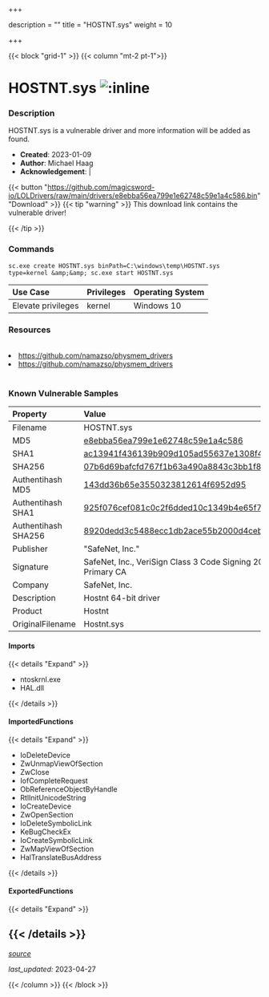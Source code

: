 +++

description = ""
title = "HOSTNT.sys"
weight = 10

+++


{{< block "grid-1" >}}
{{< column "mt-2 pt-1">}}


# HOSTNT.sys ![:inline](/images/twitter_verified.png) 


### Description

HOSTNT.sys is a vulnerable driver and more information will be added as found.

- **Created**: 2023-01-09
- **Author**: Michael Haag
- **Acknowledgement**:  | [](https://twitter.com/)

{{< button "https://github.com/magicsword-io/LOLDrivers/raw/main/drivers/e8ebba56ea799e1e62748c59e1a4c586.bin" "Download" >}}
{{< tip "warning" >}}
This download link contains the vulnerable driver!

{{< /tip >}}

### Commands

```
sc.exe create HOSTNT.sys binPath=C:\windows\temp\HOSTNT.sys type=kernel &amp;&amp; sc.exe start HOSTNT.sys
```

| Use Case | Privileges | Operating System | 
|:---- | ---- | ---- |
| Elevate privileges | kernel | Windows 10 |

### Resources
<br>
<li><a href=" https://github.com/namazso/physmem_drivers"> https://github.com/namazso/physmem_drivers</a></li>
<li><a href="https://github.com/namazso/physmem_drivers">https://github.com/namazso/physmem_drivers</a></li>
<br>

### Known Vulnerable Samples

| Property           | Value |
|:-------------------|:------|
| Filename           | HOSTNT.sys |
| MD5                | [e8ebba56ea799e1e62748c59e1a4c586](https://www.virustotal.com/gui/file/e8ebba56ea799e1e62748c59e1a4c586) |
| SHA1               | [ac13941f436139b909d105ad55637e1308f49d9a](https://www.virustotal.com/gui/file/ac13941f436139b909d105ad55637e1308f49d9a) |
| SHA256             | [07b6d69bafcfd767f1b63a490a8843c3bb1f8e1bbea56176109b5743c8f7d357](https://www.virustotal.com/gui/file/07b6d69bafcfd767f1b63a490a8843c3bb1f8e1bbea56176109b5743c8f7d357) |
| Authentihash MD5   | [143dd36b65e3550323812614f6952d95](https://www.virustotal.com/gui/search/authentihash%253A143dd36b65e3550323812614f6952d95) |
| Authentihash SHA1  | [925f076cef081c0c2f6dded10c1349b4e65f7dde](https://www.virustotal.com/gui/search/authentihash%253A925f076cef081c0c2f6dded10c1349b4e65f7dde) |
| Authentihash SHA256| [8920dedd3c5488ecc1db2ace55b2000d4cebf899c5e591b429d3f7767eee2216](https://www.virustotal.com/gui/search/authentihash%253A8920dedd3c5488ecc1db2ace55b2000d4cebf899c5e591b429d3f7767eee2216) |
| Publisher         | &#34;SafeNet, Inc.&#34; |
| Signature         | SafeNet, Inc., VeriSign Class 3 Code Signing 2004 CA, VeriSign Class 3 Public Primary CA   |
| Company           | SafeNet, Inc. |
| Description       | Hostnt 64-bit driver |
| Product           | Hostnt |
| OriginalFilename  | Hostnt.sys |


#### Imports
{{< details "Expand" >}}
* ntoskrnl.exe
* HAL.dll

{{< /details >}}
#### ImportedFunctions
{{< details "Expand" >}}
* IoDeleteDevice
* ZwUnmapViewOfSection
* ZwClose
* IofCompleteRequest
* ObReferenceObjectByHandle
* RtlInitUnicodeString
* IoCreateDevice
* ZwOpenSection
* IoDeleteSymbolicLink
* KeBugCheckEx
* IoCreateSymbolicLink
* ZwMapViewOfSection
* HalTranslateBusAddress

{{< /details >}}
#### ExportedFunctions
{{< details "Expand" >}}

{{< /details >}}
-----



[*source*](https://github.com/magicsword-io/LOLDrivers/tree/main/yaml/hostnt.yaml)

*last_updated:* 2023-04-27








{{< /column >}}
{{< /block >}}
